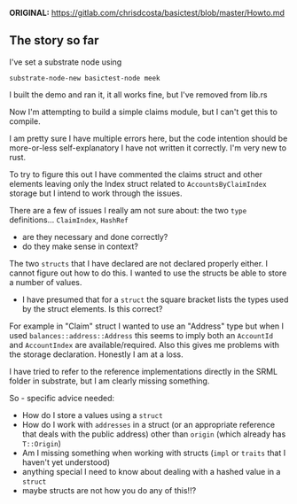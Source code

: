 **ORIGINAL:** <https://gitlab.com/chrisdcosta/basictest/blob/master/Howto.md>  


## The story so far

I've set a substrate node using
	
	substrate-node-new basictest-node meek

I built the demo and ran it, it all works fine, but I've removed from lib.rs

Now I'm attempting to build a simple claims module, but I can't get this to compile.

I am pretty sure I have multiple errors here, but the code intention should be more-or-less
self-explanatory I have not written it correctly. I'm very new to rust.

To try to figure this out I have commented the claims struct and other elements leaving only the Index struct related to `AccountsByClaimIndex` storage but I intend to work through the issues.


There are a few of issues I really am not sure about:
the two `type` definitions... `ClaimIndex`, `HashRef` 
- are they necessary and done correctly? 
- do they make sense in context?

The two `structs` that I have declared are not declared properly either. I cannot figure out how to do this.
I wanted to use the structs be able to store a number of values.

- I have presumed that for a `struct` the square bracket lists the types used by the struct elements. Is this correct?

For example in "Claim" struct I wanted to use an "Address" type but when I used `balances::address::Address` this seems to imply both an `AccountId` and `AccountIndex`
are available/required. Also this gives me problems with the storage declaration. Honestly I am at a loss.  

I have tried to refer to the reference implementations directly in the SRML folder in substrate, but I am 
clearly missing something.


So - specific advice needed: 
- How do I store a values using a `struct`
- How do I work with `addresses` in a struct (or an appropriate reference that deals with the public address) other than `origin` (which already has `T::Origin`)
- Am I missing something when working with structs (`impl` or `traits` that I haven't yet understood)  
- anything special I need to know about dealing with a hashed value in a `struct`
- maybe structs are not how you do any of this!!?


